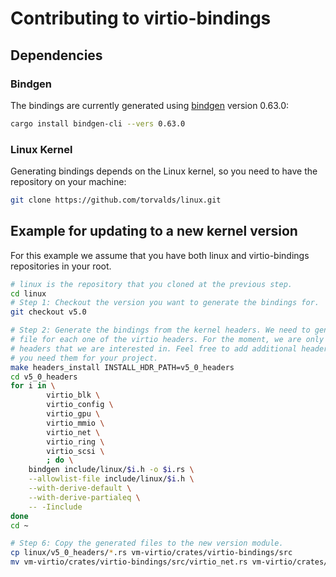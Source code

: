 # Contributing to virtio-bindings

## Dependencies

### Bindgen
The bindings are currently generated using
[bindgen](https://rust-lang.github.io/rust-bindgen/) version 0.63.0:
```bash
cargo install bindgen-cli --vers 0.63.0
```

### Linux Kernel
Generating bindings depends on the Linux kernel, so you need to have the
repository on your machine:

```bash
git clone https://github.com/torvalds/linux.git
```

## Example for updating to a new kernel version

For this example we assume that you have both linux and virtio-bindings
repositories in your root.

```bash
# linux is the repository that you cloned at the previous step.
cd linux
# Step 1: Checkout the version you want to generate the bindings for.
git checkout v5.0

# Step 2: Generate the bindings from the kernel headers. We need to generate a
# file for each one of the virtio headers. For the moment, we are only picking
# headers that we are interested in. Feel free to add additional header files if
# you need them for your project.
make headers_install INSTALL_HDR_PATH=v5_0_headers
cd v5_0_headers
for i in \
        virtio_blk \
        virtio_config \
        virtio_gpu \
        virtio_mmio \
        virtio_net \
        virtio_ring \
        virtio_scsi \
        ; do \
    bindgen include/linux/$i.h -o $i.rs \
    --allowlist-file include/linux/$i.h \
    --with-derive-default \
    --with-derive-partialeq \
    -- -Iinclude
done
cd ~

# Step 6: Copy the generated files to the new version module.
cp linux/v5_0_headers/*.rs vm-virtio/crates/virtio-bindings/src
mv vm-virtio/crates/virtio-bindings/src/virtio_net.rs vm-virtio/crates/virtio-bindings/src/virtio_net/generated.rs
```
